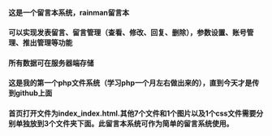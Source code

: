 #### 这是一个留言本系统，rainman留言本
#### 可以实现发表留言、留言管理（查看、修改、回复、删除），参数设置、账号管理、推出管理等功能
#### 所有数据可在服务器端存储
#### 这是我的第一个php文件系统（学习php一个月左右做出来的），直到今天才是传到github上面

#### 首页打开文件为index_index.html.其他7个文件和1个图片以及1个css文件需要分别单独放到3个文件夹下面。此留言本系统可作为简单的留言系统使用。
